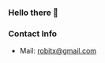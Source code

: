 ### Hello there 👋


<!--
**Robitx/Robitx** is a ✨ _special_ ✨ repository because its `README.md` (this file) appears on your GitHub profile.

Here are some ideas to get you started:

- 🔭 I’m currently working on ...
- 🌱 I’m currently learning ...
- 👯 I’m looking to collaborate on ...
- 🤔 I’m looking for help with ...
- 💬 Ask me about ...
- 📫 How to reach me: ...
- 😄 Pronouns: ...
- ⚡ Fun fact: ...
-->

### Contact Info
- Mail: robitx@gmail.com

<!--
### GitHub Stats
![My github stats](https://github-readme-stats.vercel.app/api?username=robitx&count_private=true&hide_title=true)
-->
